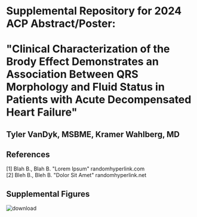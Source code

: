# Supplemental Repository for 2024 ACP Abstract/Poster: <br/> <br/> "Clinical Characterization of the Brody Effect Demonstrates an Association Between QRS Morphology and Fluid Status in Patients with Acute Decompensated Heart Failure" 
## Tyler VanDyk, MSBME, Kramer Wahlberg, MD
## References
[1] Blah B., Blah B. "Lorem Ipsum" randomhyperlink.com <br/>
[2] Bleh B., Bleh B. "Dolor Sit Amet" randomhyperlink.net
## Supplemental Figures
![download](https://github.com/user-attachments/assets/25109fd9-1597-4ae7-8288-86e6bcec1aa0)
